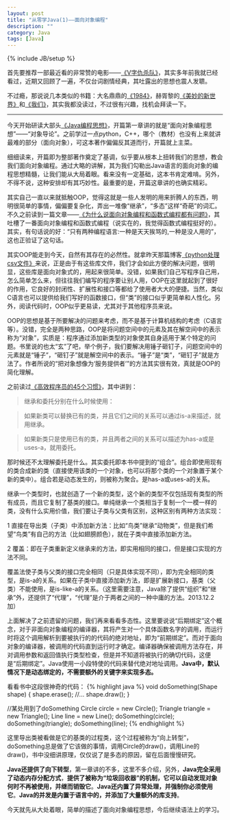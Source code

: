```yaml
---
layout: post
title: "从零学Java(1)——面向对象编程"
description: ""
category: Java
tags: [Java]
---
```

{% include JB/setup %}

首先要推荐一部最近看的非常赞的电影——[《V字仇杀队》](http://movie.douban.com/subject/1309046/)，其实多年前我就已经看过，近期又回顾了一遍，不仅台词剧情经典，其吐露出的思想也震人发聩。

不过瘾，那说说几本类似的书籍：大名鼎鼎的[《1984》](http://book.douban.com/subject/5299764/)，赫胥黎的[《美妙的新世界》](http://book.douban.com/subject/4872919/)和[《我们》](http://book.douban.com/subject/1434071/)，其实我都没读过，不过很有兴趣，找机会拜读一下。

* * *

今天开始研读大部头[《Java编程思想》](http://book.douban.com/subject/2130190/)，开篇第一章讲的就是“面向对象编程思想”——“对象导论”。之前学过一点python，C++，哪个（教材）也没有上来就讲最难的部分（面向对象），可这本著作偏偏反其道而行，开篇就上主菜。

细细读来，开篇即为整部著作奠定了基调，似乎要从根本上扭转我们的思想，教会我们面向对象编程。通过大略的讲解，其为我们勾勒出Java语言的面向对象的编程思想精髓，让我们能从大局着眼。看来没有一定基础，这本书肯定难啃。另外，不得不说，这种安排却有其巧妙性。最重要的是，开篇这章讲的也确实精彩。

其实自己一直以来就抵触OOP，觉得这就是一些人发明的用来折腾人的东西，明明很简单的事情，偏偏要复杂化，弄出一堆像“继承”，“多态”这样“奇葩”的词汇。不久之前读到一篇文章——[《为什么说面向对象编程和函数式编程都有问题》](http://www.aqee.net/whats-wrong-with-oop-and-fp/)，其吐槽了一番面向对象编程和函数式编程（说实在的，我觉得函数式编程挺好的）。其实，有句话说的好：“只有两种编程语言:一种是天天挨骂的,一种是没人用的”，这也正验证了这句话。

其实OOP能走到今天，自然有其存在的必然性。就拿昨天那篇博客[《python处理csv文件》](http://liuyu314.github.io/python/2013/11/26/csv/)来说，正是由于有这些库文件，我们才会如此方便的解决问题，很明显，这些库是面向对象式的，用起来很简单。没错，如果我们自己写程序自己用，怎么简单怎么来，但往往我们编写的程序要让别人用，OOP在这里就起到了很好的作用，它良好的封闭性、扩展性和接口等都给了使用者大大的便捷。当然，类似C语言也可以提供给我们写好的函数接口，但“类”的接口似乎更简单和人性化。另外，阅读代码时，OOP似乎更易读，尤其对于其他程序员来说。

OOP的思想是基于所要解决的问题来考虑，而不是基于计算机结构的考虑（C语言等）。没错，完全是两种思路，OOP是将问题空间中的元素及其在解空间中的表示称为“对象”，实质是：程序通过添加新类型的对象使其自身适用于某个特定的问题。书里说的也太“玄”了吧，举个例子，我们要解决用锤子砸钉子，问题空间中的元素就是“锤子”，“砸钉子”就是解空间中的表示。“锤子”是“类”，“砸钉子”就是方法了。作者所说的“把对象想像为‘服务提供者’”的方法其实很有效，真就是OOP的简化理解。

之前读过[《高效程序员的45个习惯》](http://book.douban.com/subject/4164024/)，其中讲到：

> 继承和委托分别在什么时候使用：

> 如果新类可以替换已有的类，并且它们之间的关系可以通过is-a来描述，就用继承。

> 如果新类只是使用已有的类，并且两者之间的关系可以描述为has-a或是uses-a，就用委托。

那时候还不太理解委托是什么。其实委托即本书中提到的“组合”。组合即使用现有的类合成新的类（直接使用该类的一个对象，也可以将那个类的一个对象置于某个新的类中）。组合若是动态发生的，则被称为聚合。是has-a或uses-a的关系。

继承一个类型时，也就创造了一个新的类型，这个新的类型不仅包括现有类型的所有成员，而且它复制了基类的接口。单纯继承一个类相当于复制一个一模一样的类，没有什么实用价值，我们要让子类与父类有区别，这种区别有两种方法实现：

1 直接在导出类（子类）中添加新方法：比如“鸟类”继承“动物类”，但是我们希望“鸟类”有自己的方法（比如翅膀颜色），就在子类中直接添加新方法。

2  覆盖：即在子类重新定义继承来的方法，即实用相同的接口，但是接口实现的方法不同。

覆盖法使子类与父类的接口完全相同（只是具体实现不同），即为完全相同的类型，是is-a的关系。如果在子类中直接添加新方法，即是扩展新接口，基类（父类）不能使用，是is-like-a的关系。（这里需要注意，Java除了提供“组织”和“继承”外，还提供了“代理”，“代理”是介于两者之间的一种中庸的方法。2013.12.2加）

上面解决了之前遗留的问题，我们再来看看多态性。这里要说说“后期绑定”这个概念，对于非面向对象编程的编译器，其将产生对一个具体函数名字的调用，而运行时将这个调用解析到要被执行的的代码的绝对地址，即为“前期绑定”。而对于面向对象的编译器，被调用的代码直到运行时才确定。编译器确保被调用方法存在，并对调用参数和返回值执行类型检查，但是并不知道将被执行的确切代码，这便是“后期绑定”。Java使用一小段特使的代码来替代绝对地址调用。**Java中，默认情况下是动态绑定的，不需要额外的关键字来实现多态。**

看看书中这段很神奇的代码：
{% highlight java %}
void doSomething(Shape shape) {
	shape.erase();
	//...
	shape.draw();
}

//某处用到了doSomething
Circle circle = new Circle();
Triangle triangle = new Triangle();
Line line = new Line();
doSomething(circle);
doSomething(triangle);
doSomething(line);
{% endhighlight %}

这里导出类被看做是它的基类的过程类，这个过程被称为“向上转型”，doSomething总是做了它该做的事情，调用Circle的draw()，调用Line的draw()，书中没细讲原理，仅仅说了是多态的原因，留在后面慢慢研究。

**Java还提供了向下转型**，第一章讲的不多，这里不多介绍，另外，**Java完全采用了动态内存分配方式**，**提供了被称为“垃圾回收器”的机制，它可以自动发现对象何时不再被使用，并继而销毁它**。**Java还内置了异常处理，并强制你必须使用它**。**Java的并发是内置于语言中的，并添加了大量额外的库支持**。

今天就先从大处着眼，简单的描述了面向对象编程思想，今后继续语法上的学习。